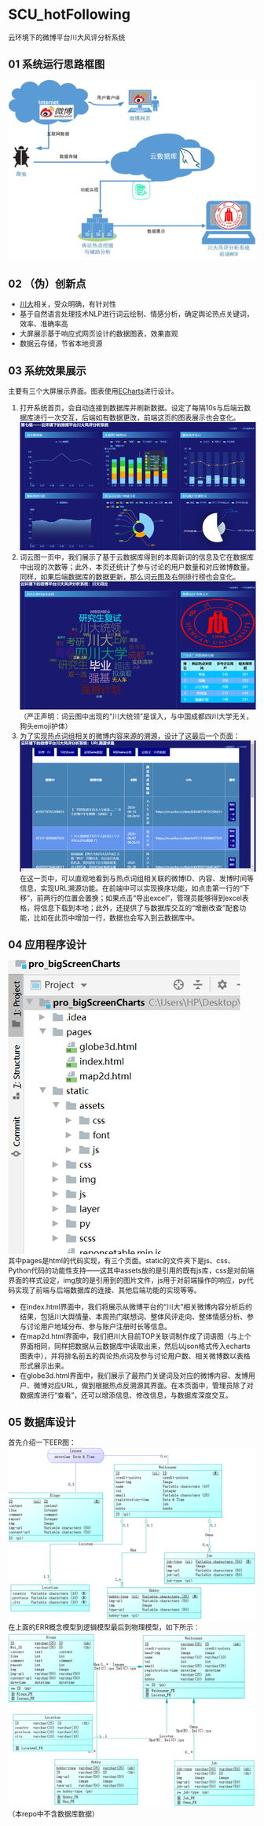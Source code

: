 # SCU_hotFollowing
云环境下的微博平台川大风评分析系统

01 系统运行思路框图
---------------
![](https://github.com/m1-llie/SCU_hotFollowing/blob/master/readmeIMG/1.png)

02 （伪）创新点
--------------
* [川大](http://www.scu.edu.cn/)相关，受众明确，有针对性</br>
* 基于自然语言处理技术NLP进行词云绘制、情感分析，确定舆论热点关键词，效率、准确率高</br>
* 大屏展示基于响应式网页设计的数据图表，效果直观</br>
* 数据云存储，节省本地资源</br>

03 系统效果展示
------------
主要有三个大屏展示界面。图表使用[ECharts](https://echarts.baidu.com/theme-builder/zh/index.html)进行设计。</br>
1. 打开系统首页，会自动连接到数据库并刷新数据。设定了每隔10s与后端云数据库进行一次交互，后端如有数据更改，前端这页的图表展示也会变化。</br>
![](https://github.com/m1-llie/SCU_hotFollowing/blob/master/readmeIMG/4.png)</br>
2. 词云图一页中，我们展示了基于云数据库得到的本周新词的信息及它在数据库中出现的次数等；此外，本页还统计了参与讨论的用户数量和对应微博数量。</br>
同样，如果后端数据库的数据更新，那么词云图及右侧排行榜也会变化。</br>
![](https://github.com/m1-llie/SCU_hotFollowing/blob/master/readmeIMG/6.png)</br>
（严正声明：词云图中出现的“川大统领”是误入，与中国成都四川大学无关，狗头emoji护体）
3. 为了实现热点词组相关的微博内容来源的溯源，设计了这最后一个页面：</br>
![](https://github.com/m1-llie/SCU_hotFollowing/blob/master/readmeIMG/5.png)</br>
在这一页中，可以直观地看到与热点词组相关联的微博ID、内容、发博时间等信息，实现URL溯源功能。在前端中可以实现换序功能，如点击第一行的“下移”，前两行的位置会置换；如果点击“导出excel”，管理员能够得到excel表格，将信息下载到本地；此外，还提供了与数据库交互的“增删改查”配套功能，比如在此页中增加一行，数据也会写入到云数据库中。</br>

04 应用程序设计
----------
![](https://github.com/m1-llie/SCU_hotFollowing/blob/master/readmeIMG/7.png)</br>
其中pages是html的代码实现，有三个页面。static的文件夹下是js、css、Python代码的功能性支持——这其中assets放的是引用的既有js库，css是对前端界面的样式设定，img放的是引用到的图片文件，js用于对前端操作的响应，py代码实现了前端与后端数据库的连接、其他后端功能的实现等等。</br>
* 在index.html界面中，我们将展示从微博平台的“川大”相关微博内容分析后的结果，包括川大舆情量、本周热门联想词、整体风评走向、整体情感分析、参与讨论用户地域分布、参与账户注册时长等信息。</br>
* 在map2d.html界面中，我们把川大目前TOP关联词制作成了词语图（与上个界面相同，同样把数据从云数据库中读取出来，然后以json格式传入echarts图表中），并将排名前五的舆论热点词及参与讨论用户数、相关微博数以表格形式展示出来。</br>
* 在globe3d.html界面中，我们展示了最热门关键词及对应的微博内容、发博用户、微博对应URL，做到根据热点反溯源其界面。在本页面中，管理员除了对数据库进行“查看”，还可以增添信息、修改信息，与数据库深度交互。

05 数据库设计
--------------
首先介绍一下EER图：</br>
![](https://github.com/m1-llie/SCU_hotFollowing/blob/master/readmeIMG/2.png)</br>
在上面的ERR概念模型到逻辑模型最后到物理模型，如下所示：</br>
![](https://github.com/m1-llie/SCU_hotFollowing/blob/master/readmeIMG/3.png)</br>
（本repo中不含数据库数据）
